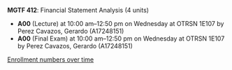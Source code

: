 **MGTF 412**: Financial Statement Analysis (4 units)

- **A00** (Lecture) at 10:00 am–12:50 pm on Wednesday at OTRSN 1E107 by Perez Cavazos, Gerardo (A17248151)
- **A00** (Final Exam) at 10:00 am–12:50 pm on Wednesday at OTRSN 1E107 by Perez Cavazos, Gerardo (A17248151)

[Enrollment numbers over time](./MGTF412.tsv)
